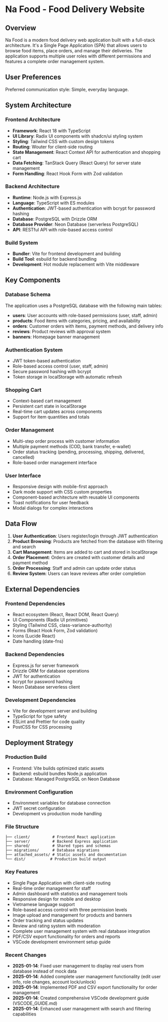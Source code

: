 # Na Food - Food Delivery Website

## Overview

Na Food is a modern food delivery web application built with a full-stack architecture. It's a Single Page Application (SPA) that allows users to browse food items, place orders, and manage their deliveries. The application supports multiple user roles with different permissions and features a complete order management system.

## User Preferences

Preferred communication style: Simple, everyday language.

## System Architecture

### Frontend Architecture
- **Framework**: React 18 with TypeScript
- **UI Library**: Radix UI components with shadcn/ui styling system
- **Styling**: Tailwind CSS with custom design tokens
- **Routing**: Wouter for client-side routing
- **State Management**: React Context API for authentication and shopping cart
- **Data Fetching**: TanStack Query (React Query) for server state management
- **Form Handling**: React Hook Form with Zod validation

### Backend Architecture
- **Runtime**: Node.js with Express.js
- **Language**: TypeScript with ES modules
- **Authentication**: JWT-based authentication with bcrypt for password hashing
- **Database**: PostgreSQL with Drizzle ORM
- **Database Provider**: Neon Database (serverless PostgreSQL)
- **API**: RESTful API with role-based access control

### Build System
- **Bundler**: Vite for frontend development and building
- **Build Tool**: esbuild for backend bundling
- **Development**: Hot module replacement with Vite middleware

## Key Components

### Database Schema
The application uses a PostgreSQL database with the following main tables:
- **users**: User accounts with role-based permissions (user, staff, admin)
- **products**: Food items with categories, pricing, and availability
- **orders**: Customer orders with items, payment methods, and delivery info
- **reviews**: Product reviews with approval system
- **banners**: Homepage banner management

### Authentication System
- JWT token-based authentication
- Role-based access control (user, staff, admin)
- Secure password hashing with bcrypt
- Token storage in localStorage with automatic refresh

### Shopping Cart
- Context-based cart management
- Persistent cart state in localStorage
- Real-time cart updates across components
- Support for item quantities and totals

### Order Management
- Multi-step order process with customer information
- Multiple payment methods (COD, bank transfer, e-wallet)
- Order status tracking (pending, processing, shipping, delivered, cancelled)
- Role-based order management interface

### User Interface
- Responsive design with mobile-first approach
- Dark mode support with CSS custom properties
- Component-based architecture with reusable UI components
- Toast notifications for user feedback
- Modal dialogs for complex interactions

## Data Flow

1. **User Authentication**: Users register/login through JWT authentication
2. **Product Browsing**: Products are fetched from the database with filtering and search
3. **Cart Management**: Items are added to cart and stored in localStorage
4. **Order Placement**: Orders are created with customer details and payment method
5. **Order Processing**: Staff and admin can update order status
6. **Review System**: Users can leave reviews after order completion

## External Dependencies

### Frontend Dependencies
- React ecosystem (React, React DOM, React Query)
- UI Components (Radix UI primitives)
- Styling (Tailwind CSS, class-variance-authority)
- Forms (React Hook Form, Zod validation)
- Icons (Lucide React)
- Date handling (date-fns)

### Backend Dependencies
- Express.js for server framework
- Drizzle ORM for database operations
- JWT for authentication
- bcrypt for password hashing
- Neon Database serverless client

### Development Dependencies
- Vite for development server and building
- TypeScript for type safety
- ESLint and Prettier for code quality
- PostCSS for CSS processing

## Deployment Strategy

### Production Build
- Frontend: Vite builds optimized static assets
- Backend: esbuild bundles Node.js application
- Database: Managed PostgreSQL on Neon Database

### Environment Configuration
- Environment variables for database connection
- JWT secret configuration
- Development vs production mode handling

### File Structure
```
├── client/          # Frontend React application
├── server/          # Backend Express application
├── shared/          # Shared types and schemas
├── migrations/      # Database migrations
├── attached_assets/ # Static assets and documentation
└── dist/           # Production build output
```

### Key Features
- Single Page Application with client-side routing
- Real-time order management for staff
- Admin dashboard with statistics and management tools
- Responsive design for mobile and desktop
- Vietnamese language support
- Role-based access control with three permission levels
- Image upload and management for products and banners
- Order tracking and status updates
- Review and rating system with moderation
- Complete user management system with real database integration
- PDF/CSV export functionality for orders and reports
- VSCode development environment setup guide

### Recent Changes
- **2025-01-14**: Fixed user management to display real users from database instead of mock data
- **2025-01-14**: Added complete user management functionality (edit user info, role changes, account lock/unlock)
- **2025-01-14**: Implemented PDF and CSV export functionality for order management
- **2025-01-14**: Created comprehensive VSCode development guide (VSCODE_GUIDE.md)
- **2025-01-14**: Enhanced user management with search and filtering capabilities